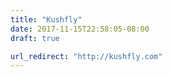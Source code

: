 ```yaml
---
title: "Kushfly"
date: 2017-11-15T22:58:05-08:00
draft: true

url_redirect: "http://kushfly.com"
---
```

